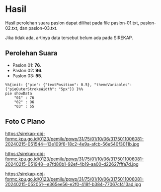 # Hasil

Hasil perolehan suara paslon dapat dilihat pada file paslon-01.txt, paslon-02.txt, dan paslon-03.txt.

Jika tidak ada, artinya data tersebut belum ada pada SIREKAP.

## Perolehan Suara

 * Paslon 01: **76**.
 * Paslon 02: **96**.
 * Paslon 03: **55**.

```mermaid
%%{init: {"pie": {"textPosition": 0.5}, "themeVariables": {"pieOuterStrokeWidth": "5px"}} }%%
pie showData
    "01" : 76
    "02" : 96
    "03" : 55
```
## Foto C Plano

https://sirekap-obj-formc.kpu.go.id/0123/pemilu/ppwp/31/75/01/10/06/3175011006081-20240215-051544--13e109f6-18c2-4e9a-afcb-56e540f3011b.jpg

https://sirekap-obj-formc.kpu.go.id/0123/pemilu/ppwp/31/75/01/10/06/3175011006081-20240215-051948--a7fd80b1-92ef-4b19-aa00-d22627fffa7d.jpg

https://sirekap-obj-formc.kpu.go.id/0123/pemilu/ppwp/31/75/01/10/06/3175011006081-20240215-052051--e365ee56-e2f0-418f-b384-77067cf413ad.jpg
